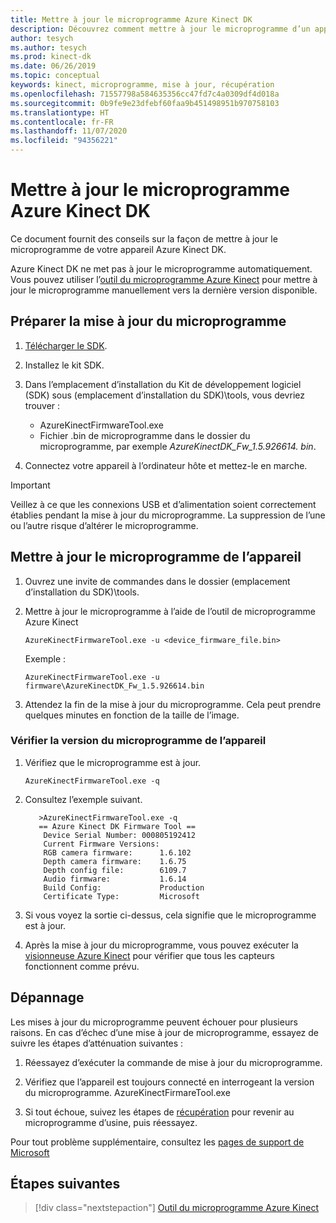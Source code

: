 ```yaml
---
title: Mettre à jour le microprogramme Azure Kinect DK
description: Découvrez comment mettre à jour le microprogramme d’un appareil Azure Kinect DK à l’aide de l’outil de microprogramme Kinect Azure.
author: tesych
ms.author: tesych
ms.prod: kinect-dk
ms.date: 06/26/2019
ms.topic: conceptual
keywords: kinect, microprogramme, mise à jour, récupération
ms.openlocfilehash: 71557798a584635356cc47fd7c4a0309df4d018a
ms.sourcegitcommit: 0b9fe9e23dfebf60faa9b451498951b970758103
ms.translationtype: HT
ms.contentlocale: fr-FR
ms.lasthandoff: 11/07/2020
ms.locfileid: "94356221"
---
```

# <a name="update-azure-kinect-dk-firmware"></a>Mettre à jour le microprogramme Azure Kinect DK

Ce document fournit des conseils sur la façon de mettre à jour le microprogramme de votre appareil Azure Kinect DK.

Azure Kinect DK ne met pas à jour le microprogramme automatiquement. Vous pouvez utiliser l’[outil du microprogramme Azure Kinect](azure-kinect-firmware-tool.md) pour mettre à jour le microprogramme manuellement vers la dernière version disponible.

## <a name="prepare-for-firmware-update"></a>Préparer la mise à jour du microprogramme

1. [Télécharger le SDK](sensor-sdk-download.md).
2. Installez le kit SDK.
3. Dans l’emplacement d’installation du Kit de développement logiciel (SDK) sous (emplacement d’installation du SDK)\tools\, vous devriez trouver :

    - AzureKinectFirmwareTool.exe
    - Fichier .bin de microprogramme dans le dossier du microprogramme, par exemple *AzureKinectDK_Fw_1.5.926614. bin*.

4. Connectez votre appareil à l’ordinateur hôte et mettez-le en marche.

> [!IMPORTANT]
> Veillez à ce que les connexions USB et d’alimentation soient correctement établies pendant la mise à jour du microprogramme. La suppression de l’une ou l’autre risque d’altérer le microprogramme.

## <a name="update-device-firmware"></a>Mettre à jour le microprogramme de l’appareil

1. Ouvrez une invite de commandes dans le dossier (emplacement d’installation du SDK)\tools\.
2. Mettre à jour le microprogramme à l’aide de l’outil de microprogramme Azure Kinect

    `AzureKinectFirmwareTool.exe -u <device_firmware_file.bin>`

    Exemple :

    `AzureKinectFirmwareTool.exe -u firmware\AzureKinectDK_Fw_1.5.926614.bin`

3. Attendez la fin de la mise à jour du microprogramme. Cela peut prendre quelques minutes en fonction de la taille de l’image.

### <a name="verify-device-firmware-version"></a>Vérifier la version du microprogramme de l’appareil

1. Vérifiez que le microprogramme est à jour.

    `AzureKinectFirmwareTool.exe -q`

2. Consultez l’exemple suivant.

    ```console
       >AzureKinectFirmwareTool.exe -q
       == Azure Kinect DK Firmware Tool ==
        Device Serial Number: 000805192412
        Current Firmware Versions:
        RGB camera firmware:      1.6.102
        Depth camera firmware:    1.6.75
        Depth config file:        6109.7
        Audio firmware:           1.6.14
        Build Config:             Production
        Certificate Type:         Microsoft
    ```

3. Si vous voyez la sortie ci-dessus, cela signifie que le microprogramme est à jour.

4. Après la mise à jour du microprogramme, vous pouvez exécuter la [visionneuse Azure Kinect](azure-kinect-viewer.md) pour vérifier que tous les capteurs fonctionnent comme prévu.

## <a name="troubleshooting"></a>Dépannage

Les mises à jour du microprogramme peuvent échouer pour plusieurs raisons. En cas d’échec d’une mise à jour de microprogramme, essayez de suivre les étapes d’atténuation suivantes :

1. Réessayez d’exécuter la commande de mise à jour du microprogramme.

2. Vérifiez que l’appareil est toujours connecté en interrogeant la version du microprogramme.        AzureKinectFirmareTool.exe

3. Si tout échoue, suivez les étapes de [récupération](https://support.microsoft.com/help/4494277/reset-azure-kinect-dk) pour revenir au microprogramme d’usine, puis réessayez.

Pour tout problème supplémentaire, consultez les [pages de support de Microsoft](./index.yml)

## <a name="next-steps"></a>Étapes suivantes

> [!div class="nextstepaction"]
>[Outil du microprogramme Azure Kinect](azure-kinect-firmware-tool.md)